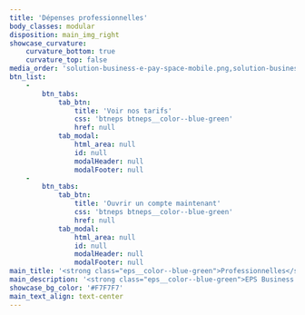 ```yaml
---
title: 'Dépenses professionnelles'
body_classes: modular
disposition: main_img_right
showcase_curvature:
    curvature_bottom: true
    curvature_top: false
media_order: 'solution-business-e-pay-space-mobile.png,solution-business-e-pay-space-2.png,carte-depenses-professionnelles-e-pay-space-1.png'
btn_list:
    -
        btn_tabs:
            tab_btn:
                title: 'Voir nos tarifs'
                css: 'btneps btneps__color--blue-green'
                href: null
            tab_modal:
                html_area: null
                id: null
                modalHeader: null
                modalFooter: null
    -
        btn_tabs:
            tab_btn:
                title: 'Ouvrir un compte maintenant'
                css: 'btneps btneps__color--blue-green'
                href: null
            tab_modal:
                html_area: null
                id: null
                modalHeader: null
                modalFooter: null
main_title: '<strong class="eps__color--blue-green">Professionnelles</strong>'
main_description: '<strong class="eps__color--blue-green">EPS Business :</strong> Solution clé-en-main de cartes pour les entreprises'
showcase_bg_color: '#F7F7F7'
main_text_align: text-center
---
```


